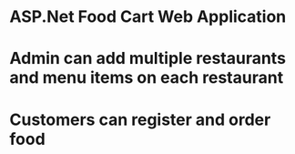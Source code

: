# ASP.Net Food Cart Web Application

# Admin can add multiple restaurants and menu items on each restaurant 
# Customers can register and order food
